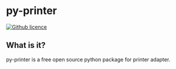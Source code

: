 # py-printer #
[![Github licence](https://img.shields.io/github/license/hodvak/py-printer)](https://github.com/hodvak/inferno_tests/blob/master/LICENSE)
## What is it? ##
py-printer is a free open source python package for printer adapter.
